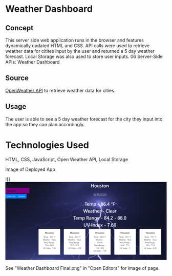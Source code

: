 # Weather Dashboard

## Concept
This server side web application runs in the browser and features dynamically updated HTML and CSS. API calls were used to retrieve weather data for citites input by the user and returned a 5 day weather forecast. Local Storage was also used to store user inputs.
06 Server-Side APIs: Weather Dashboard

## Source

[OpenWeather API](https://openweathermap.org/api) to retrieve weather data for cities. 

## Usage

The user is able to see a 5 day weather forecast for the city they input into the app so they can plan accordingly.

# Technologies Used
HTML, CSS, JavaScript, Open Weather API, Local Storage

Image of Deployed App

![] <img src="Houston.png">




See "Weather Dashboard Final.png" in "Open Editors" for image of page.
